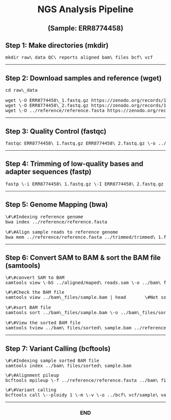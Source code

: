 <div align="center">

   # **NGS Analysis Pipeline** 
   ## **(Sample: ERR8774458)**
   
</div>



## **Step 1: Make directories (mkdir)**

<pre>
mkdir raw\_data QC\_reports aligned bam\_files bcf\_vcf  
</pre>

---

## **Step 2: Download samples and reference (wget)**
<pre>
cd raw\_data

wget \-O ERR8774458\_1.fastq.gz https://zenodo.org/records/10426436/files/ERR8774458\_1.fastq.gz?download=1
wget \-O ERR8774458\_2.fastq.gz https://zenodo.org/records/10426436/files/ERR8774458\_2.fastq.gz?download=1
wget \-O ../reference/reference.fasta https://zenodo.org/records/10886725/files/Reference.fasta?download=1
</pre>
---

## **Step 3: Quality Control (fastqc)**
<pre>
fastqc ERR8774458\_1.fastq.gz ERR8774458\_2.fastq.gz \-o ../QC\_reports/
</pre>
---

## **Step 4: Trimming of low-quality bases and adapter sequences (fastp)**
<pre>
fastp \-i ERR8774458\_1.fastq.gz \-I ERR8774458\_2.fastq.gz \-o ../trimmed/trimmed\_1.fastq.gz \-O ../trimmed/trimmed\_2.fastq.gz
</pre>
---

## **Step 5: Genome Mapping (bwa)**
<pre>
\#\#Indexing reference genome  
bwa index ../reference/reference.fasta

\#\#Align sample reads to reference genome  
bwa mem ../reference/reference.fasta ../trimmed/trimmed\_1.fastq.gz ../trimmed/trimmed\_2.fastq.gz \> ../aligned/maped\_reads.sam  
</pre>
---

## **Step 6: Convert SAM to BAM & sort the BAM file (samtools)**
<pre>
\#\#convert SAM to BAM  
samtools view \-bS ../aligned/maped\_reads.sam \-o ../bam\_files/sample.bam
</pre>
<pre>
\#\#Check the BAM file  
samtools view ../bam\_files/sample.bam | head		\#Not sorted

\#\#sort BAM file  
samtools sort ../bam\_files/sample.bam \-o ../bam\_files/sorted\_sample.bam

\#\#View the sorted BAM file  
samtools tview ../bam\_files/sorted\_sample.bam ../reference/reference.fasta
</pre>
---

## **Step 7: Variant Calling (bcftools)**
<pre>
\#\#Indexing sample sorted BAM file  
samtools index ../bam\_files/sorted\_sample.bam
</pre>
<pre>
\#\#Alignment pileup  
bcftools mpileup \-f ../reference/reference.fasta ../bam\_files/sorted\_sample.bam \> ../bcf\_vcf/sample.bcf
</pre>
<pre>
\#\#Variant calling  
bcftools call \--ploidy 1 \-m \-v \-o ../bcf\_vcf/sample\_variants.vcf ../bcf\_vcf/sample.bcf
</pre>
---

<div align="center">

  ### **END**
</div>
